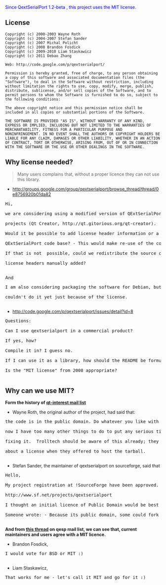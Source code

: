 <font color='blue'>Since QextSerialPort 1.2-beta , this project uses the MIT license. </font>



## License ##

```
Copyright (c) 2000-2003 Wayne Roth
Copyright (c) 2004-2007 Stefan Sander
Copyright (c) 2007 Michal Policht
Copyright (c) 2008 Brandon Fosdick
Copyright (c) 2009-2010 Liam Staskawicz
Copyright (c) 2011 Debao Zhang

Web: http://code.google.com/p/qextserialport/

Permission is hereby granted, free of charge, to any person obtaining
a copy of this software and associated documentation files (the
"Software"), to deal in the Software without restriction, including
without limitation the rights to use, copy, modify, merge, publish,
distribute, sublicense, and/or sell copies of the Software, and to
permit persons to whom the Software is furnished to do so, subject to
the following conditions:

The above copyright notice and this permission notice shall be
included in all copies or substantial portions of the Software.

THE SOFTWARE IS PROVIDED "AS IS", WITHOUT WARRANTY OF ANY KIND,
EXPRESS OR IMPLIED, INCLUDING BUT NOT LIMITED TO THE WARRANTIES OF
MERCHANTABILITY, FITNESS FOR A PARTICULAR PURPOSE AND
NONINFRINGEMENT. IN NO EVENT SHALL THE AUTHORS OR COPYRIGHT HOLDERS BE
LIABLE FOR ANY CLAIM, DAMAGES OR OTHER LIABILITY, WHETHER IN AN ACTION
OF CONTRACT, TORT OR OTHERWISE, ARISING FROM, OUT OF OR IN CONNECTION
WITH THE SOFTWARE OR THE USE OR OTHER DEALINGS IN THE SOFTWARE.
```

## Why license needed? ##

> Many users complains that, without a proper licence they can not use this library.

  * http://groups.google.com/group/qextserialport/browse_thread/thread/0e8756920b01da82

<pre>
Hi,<br>
we are considering using a modified version of QExtSerialPort in one of our<br>
projects (Qt Creator, http://qt.gitorious.org/qt-creator).<br>
Would it be possible to add license header information or a license file to the<br>
QExtSerialPort code base? - This would make re-use of the code base easier.<br>
If that is not  possible, could we redistribute the source code with BSD-<br>
license headers manually added?<br>
</pre>

And

<pre>
I am also considering packaging the software for Debian, but I<br>
couldn't do it yet just because of the license.<br>
</pre>

  * http://code.google.com/p/qextserialport/issues/detail?id=8

<pre>
Questions:<br>
Can I use qextserialport in a commercial product?<br>
If yes, how?<br>
Compile it in? I guess no.<br>
If I can use it as a library, how should the README be formulated?<br>
Is the "MIT license" from 2008 appropriate?<br>
</pre>

## Why can we use MIT? ##

**Form the history of [qt-interest mail list](http://lists.trolltech.com/qt-interest/2004-12/msg01022.html)**
  * Wayne Roth, the original author of the project, had said that:
<pre>
the code is in the public domain. Do whatever you like with it. Right<br>
now I have too many other things to do to put any serious time into<br>
fixing it.  Trolltech should be aware of this already; they asked<br>
about a license when they offered to host the tarball.<br>
</pre>
  * Stefan Sander, the maintainer of qextserialport on sourceforge, said that
<pre>
Hello,<br>
My project registration at !SourceForge have been approved.<br>
http://www.sf.net/projects/qextserialport<br>
I thought an initial licence of Public Domain would be best solution.<br>
Someone wrote: - Because its public domain, some could fork it under different licenses -<br>
</pre>

**And from [this thread](http://groups.google.com/group/qextserialport/browse_thread/thread/fbcddbfb4a0b5a51?pli=1) on qesp mail list, we can see that, current maintainers and users agree with a MIT licence.**
  * Brandon Fosdick,
<pre>
I would vote for BSD or MIT :)<br>
</pre>
  * Liam Staskawicz,
<pre>
That works for me - let's call it MIT and go for it :)<br>
</pre>